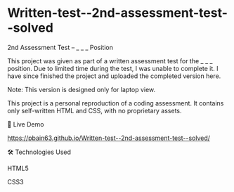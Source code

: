 # Written-test--2nd-assessment-test--solved

2nd Assessment Test – _ _ _ Position

This project was given as part of a written assessment test for the _ _ _ position.
Due to limited time during the test, I was unable to complete it. I have since finished the project and uploaded the completed version here.

Note: This version is designed only for laptop view.

This project is a personal reproduction of a coding assessment. It contains only self-written HTML and CSS, with no proprietary assets.

🔗 Live Demo

https://pbain63.github.io/Written-test--2nd-assessment-test--solved/ 

🛠️ Technologies Used

HTML5

CSS3






